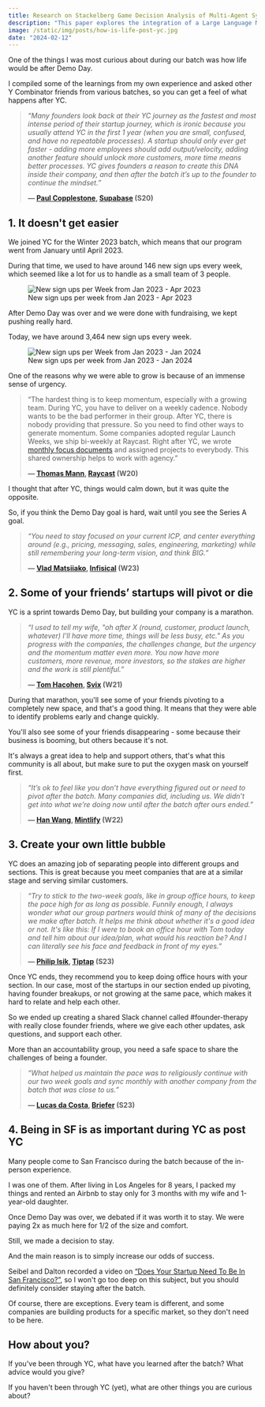 ```yaml
---
title: Research on Stackelberg Game Decision Analysis of Multi-Agent System Based on LLM
description: "This paper explores the integration of a Large Language Model (LLM) into a Multi-Agent System for decision analysis within a game theory framework. It employs the Stackelberg Game to guide agents towards a Nash equilibrium and validates the approach through experiments. The study also introduces prompt engineering to enhance LLM outputs and compares decision-making performance across different numbers of shots and LLM models.(Submitted)"
image: /static/img/posts/how-is-life-post-yc.jpg
date: "2024-02-12"
---
```


One of the things I was most curious about during our batch was how life would be after Demo Day.

I compiled some of the learnings from my own experience and asked other Y Combinator friends from various batches, so you can get a feel of what happens after YC.

> *“Many founders look back at their YC journey as the fastest and most intense period of their startup journey, which is ironic because you usually attend YC in the first 1 year (when you are small, confused, and have no repeatable processes). A startup should only ever get faster - adding more employees should add output/velocity, adding another feature should unlock more customers, more time means better processes. YC gives founders a reason to create this DNA inside their company, and then after the batch it’s up to the founder to continue the mindset.”*
>
> **— [Paul Copplestone](https://twitter.com/kiwicopple), [Supabase](https://supabase.com) (S20)**

## 1. It doesn't get easier

We joined YC for the Winter 2023 batch, which means that our program went from January until April 2023.

During that time, we used to have around 146 new sign ups every week, which seemed like a lot for us to handle as a small team of 3 people.

<figure>
  <img src="/static/img/posts/how-is-life-post-yc-a.png" class="post-image-full" alt="New sign ups per Week from Jan 2023 - Apr 2023">
  <figcaption class="post-image-caption">New sign ups per week from Jan 2023 - Apr 2023</figcaption>
</figure>

After Demo Day was over and we were done with fundraising, we kept pushing really hard.

Today, we have around 3,464 new sign ups every week.

<figure>
  <img src="/static/img/posts/how-is-life-post-yc-b.png" class="post-image-full" alt="New sign ups per Week from Jan 2023 - Jan 2024">
  <figcaption class="post-image-caption">New sign ups per week from Jan 2023 - Jan 2024</figcaption>
</figure>

One of the reasons why we were able to grow is because of an immense sense of urgency.

> “The hardest thing is to keep momentum, especially with a growing team. During YC, you have to deliver on a weekly cadence. Nobody wants to be the bad performer in their group. After YC, there is nobody providing that pressure. So you need to find other ways to generate momentum. Some companies adopted regular Launch Weeks, we ship bi-weekly at Raycast. Right after YC, we wrote [monthly focus documents](https://www.raycast.com/blog/focus-document) and assigned projects to everybody. This shared ownership helps to work with agency.”
>
> **— [Thomas Mann](https://twitter.com/thomaspaulmann), [Raycast](https://www.raycast.com) (W20)**

I thought that after YC, things would calm down, but it was quite the opposite.

So, if you think the Demo Day goal is hard, wait until you see the Series A goal.

> *“You need to stay focused on your current ICP, and center everything around (e.g., pricing, messaging, sales, engineering, marketing) while still remembering your long-term vision, and think BIG.”*
>
> **— [Vlad Matsiiako](https://twitter.com/matsiiako), [Infisical](https://infisical.com) (W23)**

## 2. Some of your friends’ startups will pivot or die

YC is a sprint towards Demo Day, but building your company is a marathon.

> *“I used to tell my wife, "oh after X (round, customer, product launch, whatever) I'll have more time, things will be less busy, etc." As you progress with the companies, the challenges change, but the urgency and the momentum matter even more. You now have more customers, more revenue, more investors, so the stakes are higher and the work is still plentiful.”*
>
> **— [Tom Hacohen](https://twitter.com/TomHacohen), [Svix](https://www.svix.com) (W21)**

During that marathon, you'll see some of your friends pivoting to a completely new space, and that's a good thing. It means that they were able to identify problems early and change quickly.

You'll also see some of your friends disappearing - some because their business is booming, but others because it's not.

It's always a great idea to help and support others, that's what this community is all about, but make sure to put the oxygen mask on yourself first.

> *“It’s ok to feel like you don’t have everything figured out or need to pivot after the batch. Many companies did, including us. We didn’t get into what we’re doing now until after the batch after ours ended.”*
>
> **— [Han Wang](https://twitter.com/handotdev), [Mintlify](https://mintlify.com) (W22)**

## 3. Create your own little bubble

YC does an amazing job of separating people into different groups and sections. This is great because you meet companies that are at a similar stage and serving similar customers.

> *“Try to stick to the two-week goals, like in group office hours, to keep the pace high for as long as possible. Funnily enough, I always wonder what our group partners would think of many of the decisions we make after batch. It helps me think about whether it's a good idea or not. It's like this: If I were to book an office hour with Tom today and tell him about our idea/plan, what would his reaction be? And I can literally see his face and feedback in front of my eyes.”*
>
> **— [Philip Isik](https://twitter.com/PhilipIsik), [Tiptap](https://tiptap.dev) (S23)**

Once YC ends, they recommend you to keep doing office hours with your section. In our case, most of the startups in our section ended up pivoting, having founder breakups, or not growing at the same pace, which makes it hard to relate and help each other.

So we ended up creating a shared Slack channel called #founder-therapy with really close founder friends, where we give each other updates, ask questions, and support each other.

More than an accountability group, you need a safe space to share the challenges of being a founder.

> *“What helped us maintain the pace was to religiously continue with our two week goals and sync monthly with another company from the batch that was close to us.”*
>
> **— [Lucas da Costa](https://twitter.com/thewizardlucas), [Briefer](https://briefer.cloud) (S23)**

## 4. Being in SF is as important during YC as post YC

Many people come to San Francisco during the batch because of the in-person experience.

I was one of them. After living in Los Angeles for 8 years, I packed my things and rented an Airbnb to stay only for 3 months with my wife and 1-year-old daughter.

Once Demo Day was over, we debated if it was worth it to stay. We were paying 2x as much here for 1/2 of the size and comfort.

Still, we made a decision to stay.

And the main reason is to simply increase our odds of success.

Seibel and Dalton recorded a video on [“Does Your Startup Need To Be In San Francisco?”](https://youtu.be/ZqGOCF4O6ks?si=nnKbTxzFgfSgVMgC), so I won't go too deep on this subject, but you should definitely consider staying after the batch.

Of course, there are exceptions. Every team is different, and some companies are building products for a specific market, so they don't need to be here.

## How about you?

If you've been through YC, what have you learned after the batch? What advice would you give?

If you haven't been through YC (yet), what are other things you are curious about?

